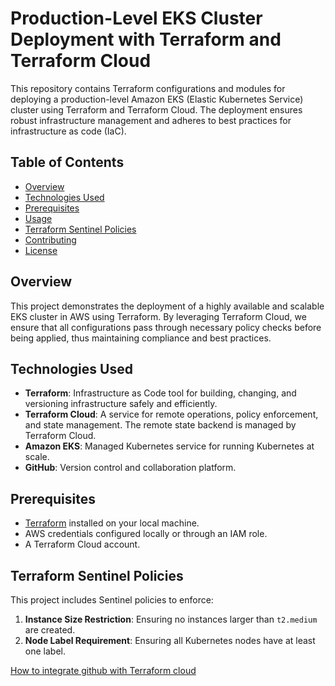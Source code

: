 # Production-Level EKS Cluster Deployment with Terraform and Terraform Cloud

This repository contains Terraform configurations and modules for deploying a production-level Amazon EKS (Elastic Kubernetes Service) cluster using Terraform and Terraform Cloud. The deployment ensures robust infrastructure management and adheres to best practices for infrastructure as code (IaC).

## Table of Contents
- [Overview](#overview)
- [Technologies Used](#technologies-used)
- [Prerequisites](#prerequisites)
- [Usage](#usage)
- [Terraform Sentinel Policies](#terraform-sentinel-policies)
- [Contributing](#contributing)
- [License](#license)

## Overview
This project demonstrates the deployment of a highly available and scalable EKS cluster in AWS using Terraform. By leveraging Terraform Cloud, we ensure that all configurations pass through necessary policy checks before being applied, thus maintaining compliance and best practices.

## Technologies Used
- **Terraform**: Infrastructure as Code tool for building, changing, and versioning infrastructure safely and efficiently.
- **Terraform Cloud**: A service for remote operations, policy enforcement, and state management. The remote state backend is managed by Terraform Cloud.
- **Amazon EKS**: Managed Kubernetes service for running Kubernetes at scale.
- **GitHub**: Version control and collaboration platform.

## Prerequisites
- [Terraform](https://www.terraform.io/downloads.html) installed on your local machine.
- AWS credentials configured locally or through an IAM role.
- A Terraform Cloud account.

## Terraform Sentinel Policies
This project includes Sentinel policies to enforce:
1. **Instance Size Restriction**: Ensuring no instances larger than `t2.medium` are created.
2. **Node Label Requirement**: Ensuring all Kubernetes nodes have at least one label.

[How to integrate github with Terraform cloud ](https://medium.com/techbeatly/automating-cloud-infrastructure-with-terraform-cloud-a-deep-dive-into-its-capabilities-9bc9d0aff929)